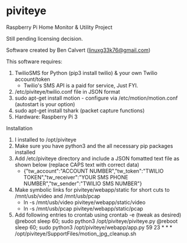 # piviteye
Raspberry Pi Home Monitor &amp; Utility Project

Still pending licensing decision.

Software created by Ben Calvert (linuxg33k76@gmail.com)

This software requires:

1.  TwilioSMS for Python (pip3 install twilio) & your own Twilio account/token
    - Twilio's SMS API is a paid for service, Just FYI.
2.  /etc/piviteye/twilio.conf file in JSON format
3.  sudo apt-get install motion - configure via /etc/motion/motion.conf (autostart is your option)
4.  sudo apt-get install tshark (packet capture functions)
4.  Hardware:  Raspberry Pi 3

Installation
1.  I installed to /opt/piviteye
2.  Make sure you have python3 and the all necessary pip packages installed
3.  Add /etc/piviteye directory and include a JSON fomatted text file as shown below (replace CAPS text with correct data)
    * {"tw_account":"ACCOUNT NUMBER","tw_token":"TWILIO TOKEN","tw_receiver":"YOUR SMS PHONE NUMBER","tw_sender":"TWILIO SMS NUMBER"}
4.  Make symbolic links for piviteye/webapp/static for short cuts to /mnt/usb/video and /mnt/usb/pcap
    * ln -s /mnt/usb/video piviteye/webapp/static/video
    * ln -s /mnt/usb/pcap piviteye/webapp/static/pcap
5.  Add following entries to crontab using crontab -e (tweak as desired)
    @reboot sleep 60; sudo python3 /opt/piviteye/piviteye.py
    @reboot sleep 60; sudo python3 /opt/piviteye/webapp/app.py
    59 23 * * * /opt/piviteye/SupportFiles/motion_jpg_cleanup.sh


